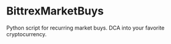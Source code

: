 # BittrexMarketBuys
Python script for recurring market buys. DCA into your favorite cryptocurrency.
